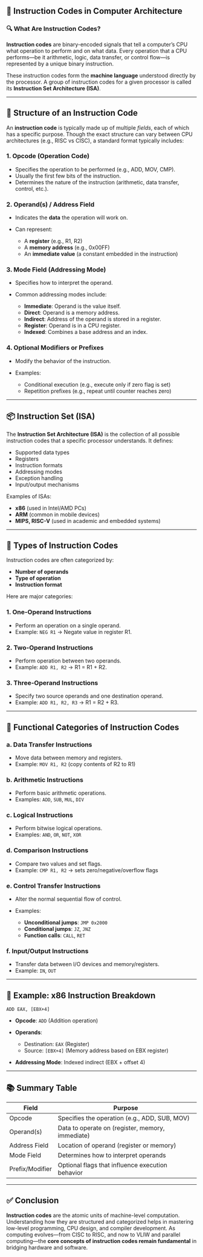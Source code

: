 

## 🧾 **Instruction Codes in Computer Architecture**

### 🔍 What Are Instruction Codes?

**Instruction codes** are binary-encoded signals that tell a computer’s CPU what operation to perform and on what data. Every operation that a CPU performs—be it arithmetic, logic, data transfer, or control flow—is represented by a unique binary instruction.

These instruction codes form the **machine language** understood directly by the processor. A group of instruction codes for a given processor is called its **Instruction Set Architecture (ISA)**.

---

## 🧩 **Structure of an Instruction Code**

An **instruction code** is typically made up of multiple *fields*, each of which has a specific purpose. Though the exact structure can vary between CPU architectures (e.g., RISC vs CISC), a standard format typically includes:

### 1. **Opcode (Operation Code)**

* Specifies the operation to be performed (e.g., ADD, MOV, CMP).
* Usually the first few bits of the instruction.
* Determines the nature of the instruction (arithmetic, data transfer, control, etc.).

### 2. **Operand(s) / Address Field**

* Indicates the **data** the operation will work on.
* Can represent:

  * A **register** (e.g., R1, R2)
  * A **memory address** (e.g., 0x00FF)
  * An **immediate value** (a constant embedded in the instruction)

### 3. **Mode Field (Addressing Mode)**

* Specifies how to interpret the operand.
* Common addressing modes include:

  * **Immediate**: Operand is the value itself.
  * **Direct**: Operand is a memory address.
  * **Indirect**: Address of the operand is stored in a register.
  * **Register**: Operand is in a CPU register.
  * **Indexed**: Combines a base address and an index.

### 4. **Optional Modifiers or Prefixes**

* Modify the behavior of the instruction.
* Examples:

  * Conditional execution (e.g., execute only if zero flag is set)
  * Repetition prefixes (e.g., repeat until counter reaches zero)

---

## 📦 **Instruction Set (ISA)**

The **Instruction Set Architecture (ISA)** is the collection of all possible instruction codes that a specific processor understands. It defines:

* Supported data types
* Registers
* Instruction formats
* Addressing modes
* Exception handling
* Input/output mechanisms

Examples of ISAs:

* **x86** (used in Intel/AMD PCs)
* **ARM** (common in mobile devices)
* **MIPS, RISC-V** (used in academic and embedded systems)

---

## 🧮 **Types of Instruction Codes**

Instruction codes are often categorized by:

* **Number of operands**
* **Type of operation**
* **Instruction format**

Here are major categories:

### 1. **One-Operand Instructions**

* Perform an operation on a single operand.
* Example: `NEG R1` → Negate value in register R1.

### 2. **Two-Operand Instructions**

* Perform operation between two operands.
* Example: `ADD R1, R2` → R1 = R1 + R2.

### 3. **Three-Operand Instructions**

* Specify two source operands and one destination operand.
* Example: `ADD R1, R2, R3` → R1 = R2 + R3.

---

## 🔧 **Functional Categories of Instruction Codes**

### a. **Data Transfer Instructions**

* Move data between memory and registers.
* Example: `MOV R1, R2` (copy contents of R2 to R1)

### b. **Arithmetic Instructions**

* Perform basic arithmetic operations.
* Examples: `ADD`, `SUB`, `MUL`, `DIV`

### c. **Logical Instructions**

* Perform bitwise logical operations.
* Examples: `AND`, `OR`, `NOT`, `XOR`

### d. **Comparison Instructions**

* Compare two values and set flags.
* Example: `CMP R1, R2` → sets zero/negative/overflow flags

### e. **Control Transfer Instructions**

* Alter the normal sequential flow of control.
* Examples:

  * **Unconditional jumps**: `JMP 0x2000`
  * **Conditional jumps**: `JZ`, `JNZ`
  * **Function calls**: `CALL`, `RET`

### f. **Input/Output Instructions**

* Transfer data between I/O devices and memory/registers.
* Example: `IN`, `OUT`

---

## 🧠 **Example: x86 Instruction Breakdown**

```assembly
ADD EAX, [EBX+4]
```

* **Opcode**: `ADD` (Addition operation)
* **Operands**:

  * Destination: `EAX` (Register)
  * Source: `[EBX+4]` (Memory address based on EBX register)
* **Addressing Mode**: Indexed indirect (EBX + offset 4)

---

## 📚 **Summary Table**

| Field           | Purpose                                          |
| --------------- | ------------------------------------------------ |
| Opcode          | Specifies the operation (e.g., ADD, SUB, MOV)    |
| Operand(s)      | Data to operate on (register, memory, immediate) |
| Address Field   | Location of operand (register or memory)         |
| Mode Field      | Determines how to interpret operands             |
| Prefix/Modifier | Optional flags that influence execution behavior |

---

## ✅ **Conclusion**

**Instruction codes** are the atomic units of machine-level computation. Understanding how they are structured and categorized helps in mastering low-level programming, CPU design, and compiler development. As computing evolves—from CISC to RISC, and now to VLIW and parallel computing—the **core concepts of instruction codes remain fundamental** in bridging hardware and software.


